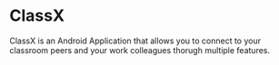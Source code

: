 # ClassX
ClassX is an Android Application that allows you to connect to your classroom peers and your work colleagues thorugh multiple features.
